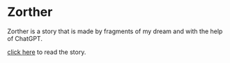 # Zorther
Zorther is a story that is made by fragments of my dream and with the help of ChatGPT.

[click ](https://www.youtube.com/watch?v=dQw4w9WgXcQ)[here](https://anstropleuton.github.io/zorther) to read the story.
